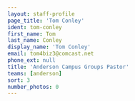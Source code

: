 ```yaml
---
layout: staff-profile
page_title: 'Tom Conley'
ident: tom-conley
first_name: Tom
last_name: Conley
display_name: 'Tom Conley'
email: tom4biz3@comcast.net
phone_ext: null
title: 'Anderson Campus Groups Pastor'
teams: [anderson]
sort: 3
number_photos: 0
---
```



